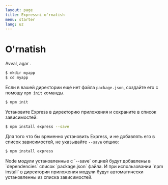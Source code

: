 ```yaml
---
layout: page
title: Expressni o'rnatish
menu: starter
lang: uz
---
```


# O'rnatish

Avval, agar .

~~~sh
$ mkdir myapp
$ cd myapp
~~~

Если в вашей директории ещё нет файла `package.json`, создайте его с помощу `npm init` команды.

~~~sh
$ npm init
~~~

Установите Express в директорию приложения и сохраните в список зависимостей:

~~~sh
$ npm install express --save
~~~

Для того что бы временно установить Express, и не добавлять его в список зависимостей, не указывайте `--save` опцию:

~~~sh
$ npm install express
~~~

<div class="doc-box doc-info" markdown="1">
Node модули установленные с `--save` опцией будут добавлены в `dependencies` список `package.json` файла.
И при использовании `npm install` в директории приложения модули будут автоматически установленны из списка зависимостей.
</div>
